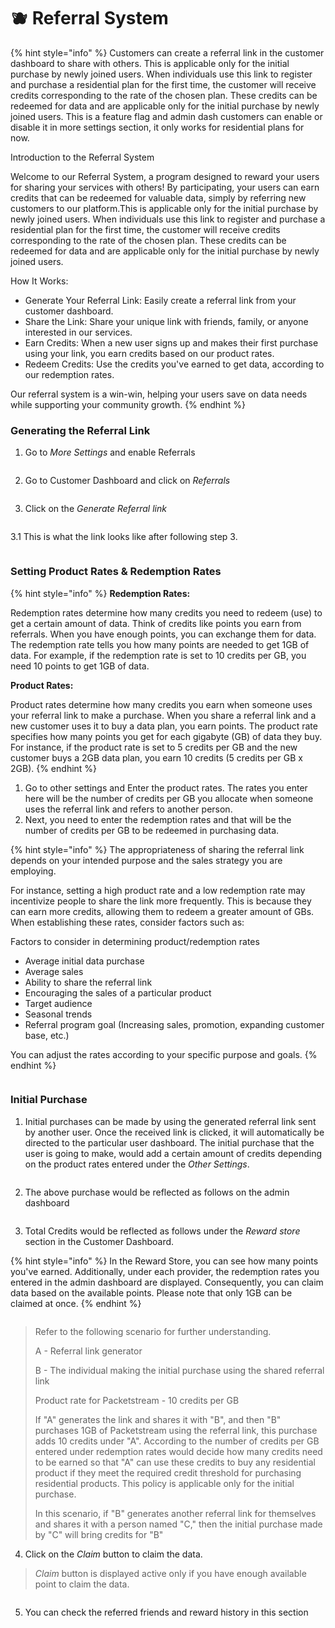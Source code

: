 # 🫐 Referral System

{% hint style="info" %}
Customers can create a referral link in the customer dashboard to share with others. This is applicable only for the initial purchase by newly joined users. When individuals use this link to register and purchase a residential plan for the first time, the customer will receive credits corresponding to the rate of the chosen plan. These credits can be redeemed for data and are applicable only for the initial purchase by newly joined users. This is a feature flag and admin dash customers can enable or disable it in more settings section, it only works for residential plans for now.

Introduction to the Referral System

Welcome to our Referral System, a program designed to reward your users for sharing your services with others! By participating, your users can earn credits that can be redeemed for valuable data, simply by referring new customers to our platform.This is applicable only for the initial purchase by newly joined users. When individuals use this link to register and purchase a residential plan for the first time, the customer will receive credits corresponding to the rate of the chosen plan. These credits can be redeemed for data and are applicable only for the initial purchase by newly joined users.

How It Works:

* Generate Your Referral Link: Easily create a referral link from your customer dashboard.
* Share the Link: Share your unique link with friends, family, or anyone interested in our services.
* Earn Credits: When a new user signs up and makes their first purchase using your link, you earn credits based on our product rates.
* Redeem Credits: Use the credits you've earned to get data, according to our redemption rates.

Our referral system is a win-win, helping your users save on data needs while supporting your community growth.
{% endhint %}

### Generating the Referral Link

1. Go to _More Settings_ and enable Referrals

<figure><img src="../.gitbook/assets/3 (16).png" alt=""><figcaption></figcaption></figure>

2. Go to Customer Dashboard and click on _Referrals_

<figure><img src="../.gitbook/assets/2024-02-07 15_13_13-Killer Proxies Dev.png" alt=""><figcaption></figcaption></figure>

3. Click on the _Generate Referral link_

<figure><img src="../.gitbook/assets/Screenshot 2024-02-07 at 15.22.07.png" alt=""><figcaption></figcaption></figure>

3.1 This is what the link looks like after following step 3.



<figure><img src="../.gitbook/assets/2024-02-07 16_07_00-Killer Proxies Dev.png" alt=""><figcaption></figcaption></figure>

### Setting Product Rates & Redemption Rates

{% hint style="info" %}
**Redemption Rates:**

Redemption rates determine how many credits you need to redeem (use) to get a certain amount of data. Think of credits like points you earn from referrals. When you have enough points, you can exchange them for data. The redemption rate tells you how many points are needed to get 1GB of data. For example, if the redemption rate is set to 10 credits per GB, you need 10 points to get 1GB of data.

**Product Rates:**

&#x20;Product rates determine how many credits you earn when someone uses your referral link to make a purchase. When you share a referral link and a new customer uses it to buy a data plan, you earn points. The product rate specifies how many points you get for each gigabyte (GB) of data they buy. For instance, if the product rate is set to 5 credits per GB and the new customer buys a 2GB data plan, you earn 10 credits (5 credits per GB x 2GB).
{% endhint %}

1. Go to other settings and Enter the product rates. The rates you enter here will be the number of credits per GB you allocate when someone uses the referral link and refers to another person.&#x20;
2. Next, you need to enter the redemption rates and that will be the number of credits per GB to be redeemed in purchasing data.



{% hint style="info" %}
The appropriateness of sharing the referral link depends on your intended purpose and the sales strategy you are employing.

For instance, setting a high product rate and a low redemption rate may incentivize people to share the link more frequently. This is because they can earn more credits, allowing them to redeem a greater amount of GBs. When establishing these rates, consider factors such as:

Factors to consider in determining product/redemption rates

* Average initial data purchase&#x20;
* Average sales&#x20;
* Ability to share the referral link&#x20;
* Encouraging the sales of a particular product&#x20;
* Target audience
* Seasonal trends
* Referral program goal (Increasing sales, promotion, expanding customer base, etc.)

You can adjust the rates according to your specific purpose and goals.
{% endhint %}



<figure><img src="../.gitbook/assets/Screenshot 2024-01-11 at 11.59.46.png" alt=""><figcaption></figcaption></figure>

### Initial Purchase

1. Initial purchases can be made by using the generated referral link sent by another user. Once the received link is clicked, it will automatically be directed to the particular user dashboard. The initial purchase that the user is going to make, would add a certain amount of credits depending on the product rates entered under the _Other Settings_.

<figure><img src="../.gitbook/assets/Screenshot 2023-08-21 at 16.10.23.png" alt=""><figcaption></figcaption></figure>

2. The above purchase would be reflected as follows on the admin dashboard

<figure><img src="../.gitbook/assets/Screenshot 2023-08-21 at 16.11.49.png" alt=""><figcaption></figcaption></figure>

3. Total Credits would be reflected as follows under the _Reward store_ section in the Customer Dashboard.



{% hint style="info" %}
In the Reward Store, you can see how many points you've earned. Additionally, under each provider, the redemption rates you entered in the admin dashboard are displayed. Consequently, you can claim data based on the available points. Please note that only 1GB can be claimed at once.
{% endhint %}

<figure><img src="../.gitbook/assets/2024-02-07 15_34_12-Killer Proxies Dev.png" alt=""><figcaption></figcaption></figure>

> Refer to the following scenario for further understanding.
>
>
>
> A - Referral link generator&#x20;
>
> B - The individual making the initial purchase using the shared referral link&#x20;
>
> Product rate for Packetstream - 10 credits per GB
>
> If "A" generates the link and shares it with "B", and then "B" purchases 1GB of Packetstream using the referral link, this purchase adds 10 credits under "A". According to the number of credits per GB entered under redemption rates would decide how many credits need to be earned so that "A" can use these credits to buy any residential product if they meet the required credit threshold for purchasing residential products. This policy is applicable only for the initial purchase.
>
> In this scenario, if "B" generates another referral link for themselves and shares it with a person named "C," then the initial purchase made by "C" will bring credits for "B"

4. Click on the _Claim_ button to claim the data.

> _Claim_ button is displayed active only if you have enough available point to claim the data.

<figure><img src="../.gitbook/assets/zzzz.png" alt=""><figcaption></figcaption></figure>

5. You can check the referred friends and reward history in this section

<figure><img src="../.gitbook/assets/2024-02-07 15_59_16-Killer Proxies Dev.png" alt=""><figcaption></figcaption></figure>
